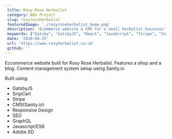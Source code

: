 ```yaml
---
 title: Rosy Rose Herbalist
 category: Web Project
 slug: rosyroseherbalist
 featuredImage: './rosyroseherbalist_home.png'
 description: 'Ecommerce website & CMS for a small herbalist business'
 keywords: ["Gatsby", "GatsbyJS", "React", "JavaScript", "Stripe", "Snipcart", "Sanity.io", "CMS", "Small Business Website"]
 date: '2020-04-25'
 url: 'https://www.rosyherbalist.co.uk'
 github: ''
---
```


Eccommerce website built for Rosy Rose Herbalist. Features a shop and a blog. Content management system setup using Sanity.io

Built using:

- GatsbyJS
- SnipCart
- Stripe
- CMS(Sanity.io)
- Responsive Design
- SEO
- GraphQL
- Javascript/ES6
- Adobe XD